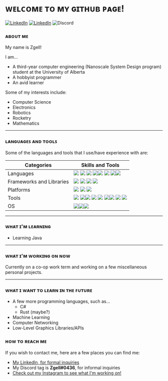 # ᴡᴇʟᴄᴏᴍᴇ ᴛᴏ ᴍʏ ɢɪᴛʜᴜʙ ᴘᴀɢᴇ!
<!--
<a href="https://www.linkedin.com/in/zachary-gellner-866143203/"><img alt="LinkedIn" src="https://img.shields.io/badge/LinkedIn-Zachary%20Gellner-0E76A8?style=for-the-badge&logo=linkedin"></a>
-->
<a href="https://www.linkedin.com/in/zachary-gellner-866143203/"><img alt="LinkedIn" src="https://img.shields.io/badge/LinkedIn-My%20LinkedIn%20Page-0E76A8?style=for-the-badge&logo=linkedin"></a>
<a href="https://www.instagram.com/zgell/?hl=en"><img alt="LinkedIn" src="https://img.shields.io/badge/Insta-%40zgell-C13584?style=for-the-badge&logo=instagram"></a>
<a><img alt="Discord" src="https://img.shields.io/badge/Discord-Zgell%230436-7289da?style=for-the-badge&logo=discord"></a>
### ᴀʙᴏᴜᴛ ᴍᴇ
My name is Zgell!

I am...
- A third-year computer engineering (Nanoscale System Design program) student at the University of Alberta
- A hobbyist programmer
- An avid learner

Some of my interests include:
- Computer Science
- Electronics
- Robotics
- Rocketry
- Mathematics

---

### ʟᴀɴɢᴜᴀɢᴇꜱ ᴀɴᴅ ᴛᴏᴏʟꜱ

Some of the languages and tools that I use/have experience with are:
<!--
Categories | Skills and Tools
-----------|-----------------
Languages  | ![](https://img.shields.io/badge/Code-Python-3776AB?style=for-the-badge&logo=python) ![](https://img.shields.io/badge/Code-C%2B%2B-00599C?style=for-the-badge&logo=C%2B%2B) ![](https://img.shields.io/badge/Code-Java-007396?style=for-the-badge&logo=java) ![](https://img.shields.io/badge/Code-MATLAB-orange?style=for-the-badge)<br>![](https://img.shields.io/badge/Code-JavaScript-F7DF1E?style=for-the-badge&logo=javascript) ![](https://img.shields.io/badge/Code-HTML5-E34F26?style=for-the-badge&logo=html5) ![](https://img.shields.io/badge/Code-CSS3-1572B6?style=for-the-badge&logo=css3)<br>![](https://img.shields.io/badge/Code-VHDL-909090?style=for-the-badge)
Frameworks and Libraries | ![](https://img.shields.io/badge/Framework-Qt-41CD52?style=for-the-badge&logo=qt) ![](https://img.shields.io/badge/Framework-Django-092E20?style=for-the-badge&logo=django) ![](https://img.shields.io/badge/Framework-Vue.js-4FC08D?style=for-the-badge&logo=vue-dot-js) ![](https://img.shields.io/badge/Library-p5.js-ED225D?style=for-the-badge&logo=p5.js)
Platforms  | ![](https://img.shields.io/badge/Platform-Raspberry%20Pi-C51A4A?style=for-the-badge&logo=raspberry-pi) ![](https://img.shields.io/badge/Platform-Arduino-00979D?style=for-the-badge&logo=arduino) ![](https://img.shields.io/badge/Platform-STM32-03234B?style=for-the-badge&logo=stmicroelectronics)
Tools      | ![](https://img.shields.io/badge/Tool-Git-F05032?style=for-the-badge&logo=git) ![](https://img.shields.io/badge/Tool-Github-181717?style=for-the-badge&logo=github)<br>![](https://img.shields.io/badge/Tool-Visual%20Studio-5C2D91?style=for-the-badge&logo=visual-studio) ![](https://img.shields.io/badge/Tool-Visual%20Studio%20Code-007ACC?style=for-the-badge&logo=visual-studio-code) ![](https://img.shields.io/badge/Tool-Sublime%20Text-FF9800?style=for-the-badge&logo=sublime-text) ![](https://img.shields.io/badge/Tool-Notepad%2B%2B-90E59A?style=for-the-badge&logo=notepad%2B%2B)<br>![](https://img.shields.io/badge/Tool-Microsoft%20Office-D83B01?style=for-the-badge&logo=microsoft-office) ![](https://img.shields.io/badge/Tool-LaTeX-008080?style=for-the-badge&logo=latex) ![](https://img.shields.io/badge/Tool-Slack-4A154B?style=for-the-badge&logo=slack)
OS         | ![](https://img.shields.io/badge/OS-Windows-0078D6?style=for-the-badge&logo=windows)<br>![](https://img.shields.io/badge/OS-Ubuntu-E95420?style=for-the-badge&logo=ubuntu)![](https://img.shields.io/badge/OS-Debian-A81D33?style=for-the-badge&logo=debian)
-->
Categories | Skills and Tools
-----------|-----------------
Languages  | ![](https://img.shields.io/badge/Python-3776AB?labelColor=444444&style=for-the-badge&logo=python) ![](https://img.shields.io/badge/C%2B%2B-00599C?labelColor=444444&style=for-the-badge&logo=C%2B%2B) ![](https://img.shields.io/badge/Java-007396?labelColor=444444&style=for-the-badge&logo=java) ![](https://img.shields.io/badge/Code-MATLAB-orange?labelColor=444444&style=for-the-badge)![](https://img.shields.io/badge/JavaScript-F7DF1E?labelColor=444444&style=for-the-badge&logo=javascript) ![](https://img.shields.io/badge/HTML5-E34F26?labelColor=444444&style=for-the-badge&logo=html5) ![](https://img.shields.io/badge/CSS3-1572B6?labelColor=444444&style=for-the-badge&logo=css3)![](https://img.shields.io/badge/Code-VHDL-909090?labelColor=444444&style=for-the-badge)
Frameworks and Libraries | ![](https://img.shields.io/badge/Qt-41CD52?labelColor=444444&style=for-the-badge&logo=qt) ![](https://img.shields.io/badge/Django-092E20?labelColor=444444&style=for-the-badge&logo=django) ![](https://img.shields.io/badge/Vue.js-4FC08D?labelColor=444444&style=for-the-badge&logo=vuedotjs) ![](https://img.shields.io/badge/p5.js-ED225D?labelColor=444444&style=for-the-badge&logo=p5.js)
Platforms  | ![](https://img.shields.io/badge/Raspberry%20Pi-C51A4A?labelColor=444444&style=for-the-badge&logo=raspberry-pi) ![](https://img.shields.io/badge/Arduino-00979D?labelColor=444444&style=for-the-badge&logo=arduino) ![](https://img.shields.io/badge/STM32-03234B?labelColor=444444&style=for-the-badge&logo=stmicroelectronics)
Tools      | ![](https://img.shields.io/badge/Git-F05032?labelColor=444444&style=for-the-badge&logo=git) ![](https://img.shields.io/badge/Github-181717?labelColor=444444&style=for-the-badge&logo=github)![](https://img.shields.io/badge/Visual%20Studio-5C2D91?labelColor=444444&style=for-the-badge&logo=visual-studio) ![](https://img.shields.io/badge/Visual%20Studio%20Code-007ACC?labelColor=444444&style=for-the-badge&logo=visual-studio-code) ![](https://img.shields.io/badge/Sublime%20Text-FF9800?labelColor=444444&style=for-the-badge&logo=sublime-text) ![](https://img.shields.io/badge/Notepad%2B%2B-90E59A?labelColor=444444&style=for-the-badge&logo=notepad%2B%2B)![](https://img.shields.io/badge/Microsoft%20Office-D83B01?labelColor=444444&style=for-the-badge&logo=microsoft-office) ![](https://img.shields.io/badge/LaTeX-008080?labelColor=444444&style=for-the-badge&logo=latex) ![](https://img.shields.io/badge/Slack-4A154B?labelColor=444444&style=for-the-badge&logo=slack)
OS         | ![](https://img.shields.io/badge/Windows-0078D6?labelColor=444444&style=for-the-badge&logo=windows)![](https://img.shields.io/badge/Ubuntu-E95420?labelColor=444444&style=for-the-badge&logo=ubuntu)![](https://img.shields.io/badge/Debian-A81D33?labelColor=444444&style=for-the-badge&logo=debian)


---

### ᴡʜᴀᴛ ɪ'ᴍ ʟᴇᴀʀɴɪɴɢ

- Learning Java

<!--
Sometime in the future, I'd like to learn C# and/or Java as well as Javascript/Typescript.
I also want to learn a bit more about machine learning down the road and see what I can do with it.
-->

---

### ᴡʜᴀᴛ ɪ'ᴍ ᴡᴏʀᴋɪɴɢ ᴏɴ ɴᴏᴡ

Currently on a co-op work term and working on a few miscellaneous personal projects.
<!--
- ~~[An implementation of Wolfram's Elementary Cellular Automata, in C++](https://github.com/Zgell/elementary-cellular-automaton)~~ (Finished)
- [A small cipher/encryption library in C++, just for fun](https://github.com/Zgell/cipher-algorithms)
- *A possible, secret 3rd project...*
Next project(s): A small game in C++, A fork of the instagram profile picture switcher
-->

---

### ᴡʜᴀᴛ ɪ ᴡᴀɴᴛ ᴛᴏ ʟᴇᴀʀɴ ɪɴ ᴛʜᴇ ꜰᴜᴛᴜʀᴇ

- A few more programming languages, such as...
  - C#
  - Rust (maybe?)
- Machine Learning
- Computer Networking
- Low-Level Graphics Libraries/APIs

### ʜᴏᴡ ᴛᴏ ʀᴇᴀᴄʜ ᴍᴇ

If you wish to contact me, here are a few places you can find me:
- [My LinkedIn, for formal inquiries](https://www.linkedin.com/in/zachary-gellner-866143203/)
- My Discord tag is **Zgell#0436**, for informal inquiries
- [Check out my Instagram to see what I'm working on!](https://www.instagram.com/zgell/?hl=en)

<!--
### ʜᴏᴡ ᴛᴏ ʀᴇᴀᴄʜ ᴍᴇ
Here's a list of places you can reach out to me:
<table style="width:30%">
  <tr>
    <th><img src="https://raw.githubusercontent.com/Zgell/Zgell/master/icons/logo-linkedin.png" height=40em align=center alt-text="LinkedIn" title="LinkedIn"</th>
    <th><a href="https://www.linkedin.com/in/zachary-gellner-866143203/" target=_blank>My LinkedIn</a></th>
  </tr>
  <tr>
    <th><img src="https://raw.githubusercontent.com/Zgell/Zgell/master/icons/logo-instagram.png" height=40em align=center alt-text="Instagram" title="Instagram"></th>
    <th><a href="https://www.instagram.com/zgell/" target=_blank>@zgell</a></th>
  </tr>
  <tr>
    <th><img src="https://raw.githubusercontent.com/Zgell/Zgell/master/icons/logo-discord.png" height=40em align=center alt-text="Discord" title="Discord"</th>
    <th>Zgell#0436</th>
  </tr>
</table>
-->

<!--
[<img src="https://raw.githubusercontent.com/Zgell/Zgell/master/icons/logo-discord.png" height=40em align=left alt-text="Discord" title="Discord">]() Zgell#0436
[<img src="https://raw.githubusercontent.com/Zgell/Zgell/master/icons/logo-instagram.png" height=40em align=left alt-text="Instagram" title="Instagram">]() @zgell
-->
<!--
Monospace Text Generator: https://www.fancytextpro.com/fancy-text-generator/Lunicodes
("Tiny Capital Text" for subtitles, "Monospace Text" for content)
Markdown Simulator: https://jbt.github.io/markdown-editor/
Inspirations:
https://github.com/Raymo111/Raymo111
Shields.io Generator (use for new version of README): https://shields.io/category/analysis
-->
